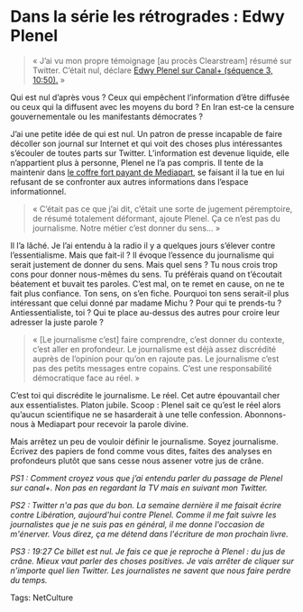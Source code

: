 # Dans la série les rétrogrades : Edwy Plenel

> « J’ai vu mon propre témoignage \[au procès Clearstream\] résumé sur Twitter. C’était nul, déclare [Edwy Plenel sur Canal+ (séquence 3, 10:50).](http://www.canalplus.fr/tous-les-programmes/les-emissions/pid2244-c-p-edition-speciale.html) »

Qui est nul d’après vous ? Ceux qui empêchent l’information d’être diffusée ou ceux qui la diffusent avec les moyens du bord ? En Iran est-ce la censure gouvernementale ou les manifestants démocrates ?

J’ai une petite idée de qui est nul. Un patron de presse incapable de faire décoller son journal sur Internet et qui voit des choses plus intéressantes s’écouler de toutes parts sur Twitter. L’information est devenue liquide, elle n’appartient plus à personne, Plenel ne l’a pas compris. Il tente de la maintenir dans [le coffre fort payant de Mediapart](http://blog.tcrouzet.com/2008/06/01/mediapart-mort-ne/), se faisant il la tue en lui refusant de se confronter aux autres informations dans l’espace informationnel.

> « C’était pas ce que j’ai dit, c’était une sorte de jugement péremptoire, de résumé totalement déformant, ajoute Plenel. Ça ce n’est pas du journalisme. Notre métier c’est donner du sens… »

Il l’a lâché. Je l’ai entendu à la radio il y a quelques jours s’élever contre l’essentialisme. Mais que fait-il ? Il évoque l’essence du journalisme qui serait justement de donner du sens. Mais quel sens ? Tu nous crois trop cons pour donner nous-mêmes du sens. Tu préférais quand on t’écoutait béatement et buvait tes paroles. C’est mal, on te remet en cause, on ne te fait plus confiance. Ton sens, on s’en fiche. Pourquoi ton sens serait-il plus intéressant que celui donné par madame Michu ? Pour qui te prends-tu ? Antiessentialiste, toi ? Qui te place au-dessus des autres pour croire leur adresser la juste parole ?

> « \[Le journalisme c’est\] faire comprendre, c’est donner du contexte, c’est aller en profondeur. Le journalisme est déjà assez discrédité auprès de l’opinion pour qu’on en rajoute pas. Le journalisme c’est pas des petits messages entre copains. C’est une responsabilité démocratique face au réel. »

C’est toi qui discrédite le journalisme. Le réel. Cet autre épouvantail cher aux essentialistes. Platon jubile. Scoop : Plenel sait ce qu’est le réel alors qu’aucun scientifique ne se hasarderait à une telle confession. Abonnons-nous à Mediapart pour recevoir la parole divine.

Mais arrêtez un peu de vouloir définir le journalisme. Soyez journalisme. Écrivez des papiers de fond comme vous dites, faites des analyses en profondeurs plutôt que sans cesse nous assener votre jus de crâne.

*PS1 : Comment croyez vous que j’ai entendu parler du passage de Plenel sur canal+. Non pas en regardant la TV mais en suivant mon Twitter.*

*PS2 : Twitter n'a pas que du bon. La semaine dernière il me faisait écrire contre Libération, aujourd'hui contre Plenel. Comme il me fait suivre les journalistes que je ne suis pas en général, il me donne l'occasion de m'énerver. Vous direz, ça me détend dans l'écriture de mon prochain livre.*

*PS3 : 19:27 Ce billet est nul. Je fais ce que je reproche à Plenel : du jus de crâne. Mieux vaut parler des choses positives. Je vais arrêter de cliquer sur n'importe quel lien Twitter. Les journalistes ne savent que nous faire perdre du temps.*

Tags: NetCulture
